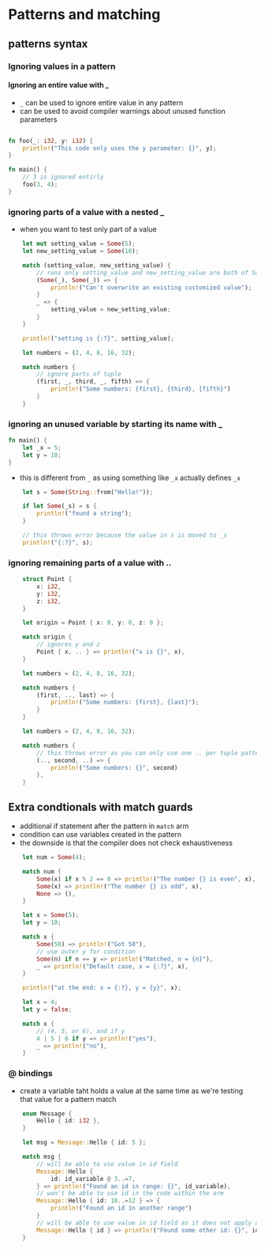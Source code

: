 # Patterns and matching
## patterns syntax
### Ignoring values in a pattern
#### Ignoring an entire value with _
- `_` can be used to ignore entire value in any pattern
- can be used to avoid compiler warnings about unused function parameters
```rust

fn foo(_: i32, y: i32) {
    println!("This code only uses the y parameter: {}", y);
}

fn main() {
    // 3 is ignored entirly
    foo(3, 4);
}
```
### ignoring parts of a value with a nested _
- when you want to test only part of a value
```rust
    let mut setting_value = Some(5);
    let new_setting_value = Some(10);

    match (setting_value, new_setting_value) {
        // runs only setting_value and new_setting_value are both of Some
        (Some(_), Some(_)) => {
            println!("Can't overwrite an existing customized value");
        }
        _ => {
            setting_value = new_setting_value;
        }
    }

    println!("setting is {:?}", setting_value);

    let numbers = (2, 4, 8, 16, 32);

    match numbers {
        // ignore parts of tuple
        (first, _, third, _, fifth) => {
            println!("Some numbers: {first}, {third}, {fifth}")
        }
    }
```
### ignoring an unused variable by starting its name with _
```rust
fn main() {
    let _x = 5;
    let y = 10;
}
```
- this is different from `_` as using something like `_x` actually defines `_x`
```rust
    let s = Some(String::from("Hello!"));

    if let Some(_s) = s {
        println!("found a string");
    }

    // this throws error because the value in s is moved to _s
    println!("{:?}", s);
```
### ignoring remaining parts of a value with ..
```rust
    struct Point {
        x: i32,
        y: i32,
        z: i32,
    }

    let origin = Point { x: 0, y: 0, z: 0 };

    match origin {
        // ignores y and z
        Point { x, .. } => println!("x is {}", x),
    }

    let numbers = (2, 4, 8, 16, 32);

    match numbers {
        (first, .., last) => {
            println!("Some numbers: {first}, {last}");
        }
    }

    let numbers = (2, 4, 8, 16, 32);

    match numbers {
        // this throws error as you can only use one .. per tuple pattern
        (.., second, ..) => {
            println!("Some numbers: {}", second)
        },
    }
```
## Extra condtionals with match guards
- additional if statement after the pattern in `match` arm
- condition can use variables created in the pattern
- the downside is that the compiler does not check exhaustiveness
```rust
    let num = Some(4);

    match num {
        Some(x) if x % 2 == 0 => println!("The number {} is even", x),
        Some(x) => println!("The number {} is odd", x),
        None => (),
    }

    let x = Some(5);
    let y = 10;

    match x {
        Some(50) => println!("Got 50"),
        // use outer y for condition
        Some(n) if n == y => println!("Matched, n = {n}"),
        _ => println!("Default case, x = {:?}", x),
    }

    println!("at the end: x = {:?}, y = {y}", x);

    let x = 4;
    let y = false;

    match x {
        // (4, 5, or 6), and if y 
        4 | 5 | 6 if y => println!("yes"),
        _ => println!("no"),
    }
```
### @ bindings
- create a variable taht holds a value at the same time as we're testing that value for a pattern match
```rust
    enum Message {
        Hello { id: i32 },
    }

    let msg = Message::Hello { id: 5 };

    match msg {
        // will be able to use value in id field
        Message::Hello {
            id: id_variable @ 3..=7,
        } => println!("Found an id in range: {}", id_variable),
        // won't be able to use id in the code within the arm
        Message::Hello { id: 10..=12 } => {
            println!("Found an id in another range")
        }
        // will be able to use value in id field as it does not apply any tests
        Message::Hello { id } => println!("Found some other id: {}", id),
    }
```
